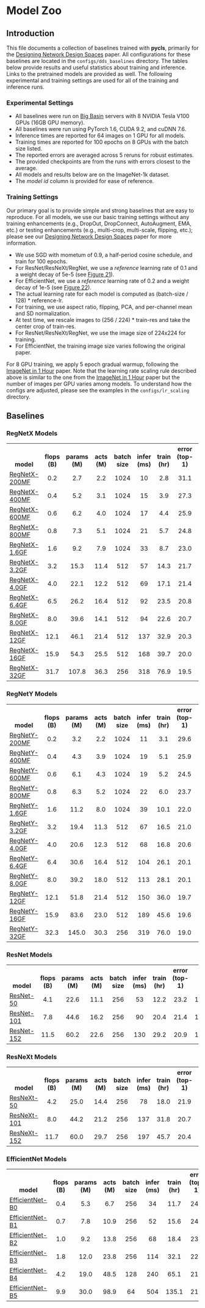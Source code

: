 # Model Zoo

## Introduction

This file documents a collection of baselines trained with **pycls**, primarily for the [Designing Network Design Spaces](https://arxiv.org/abs/2003.13678) paper. All configurations for these baselines are located in the `configs/dds_baselines` directory. The tables below provide results and useful statistics about training and inference. Links to the pretrained models are provided as well. The following experimental and training settings are used for all of the training and inference runs.

### Experimental Settings

- All baselines were run on [Big Basin](https://code.facebook.com/posts/1835166200089399/introducing-big-basin) servers with 8 NVIDIA Tesla V100 GPUs (16GB GPU memory).
- All baselines were run using PyTorch 1.6, CUDA 9.2, and cuDNN 7.6.
- Inference times are reported for 64 images on 1 GPU for all models.
- Training times are reported for 100 epochs on 8 GPUs with the batch size listed.
- The reported errors are averaged across 5 reruns for robust estimates.
- The provided checkpoints are from the runs with errors closest to the average.
- All models and results below are on the ImageNet-1k dataset.
- The *model id* column is provided for ease of reference.

### Training Settings

Our primary goal is to provide simple and strong baselines that are easy to reproduce. For all models, we use our basic training settings without any training enhancements (e.g., DropOut, DropConnect, AutoAugment, EMA, etc.) or testing enhancements (e.g., multi-crop, multi-scale, flipping, etc.); please see our [Designing Network Design Spaces](https://arxiv.org/abs/2003.13678) paper for more information.

- We use SGD with mometum of 0.9, a half-period cosine schedule, and train for 100 epochs.
- For ResNet/ResNeXt/RegNet, we use a *reference* learning rate of 0.1 and a weight decay of 5e-5 (see [Figure 21](https://arxiv.org/abs/2003.13678)).
- For EfficientNet, we use a *reference* learning rate of 0.2 and a weight decay of 1e-5 (see [Figure 22](https://arxiv.org/abs/2003.13678)).
- The actual learning rate for each model is computed as (batch-size / 128) * reference-lr.
- For training, we use aspect ratio, flipping, PCA, and per-channel mean and SD normalization.
- At test time, we rescale images to (256 / 224) * train-res and take the center crop of train-res.
- For ResNet/ResNeXt/RegNet, we use the image size of 224x224 for training.
- For EfficientNet, the training image size varies following the original paper.

For 8 GPU training, we apply 5 epoch gradual warmup, following the [ImageNet in 1 Hour](https://arxiv.org/abs/1706.02677) paper. Note that the learning rate scaling rule described above is similar to the one from the [ImageNet in 1 Hour](https://arxiv.org/abs/1706.02677) paper but the number of images per GPU varies among models. To understand how the configs are adjusted, please see the examples in the `configs/lr_scaling` directory.

## Baselines

### RegNetX Models

<table><tbody>
<!-- START RegNetX TABLE -->
<!-- TABLE HEADER -->
<th valign="bottom">model</th>
<th valign="bottom">flops</br>(B)</th>
<th valign="bottom">params</br>(M)</th>
<th valign="bottom">acts</br>(M)</th>
<th valign="bottom">batch</br>size</th>
<th valign="bottom">infer</br>(ms)</th>
<th valign="bottom">train</br>(hr)</th>
<th valign="bottom">error</br>(top-1)</th>
<th valign="bottom">model id</th>
<th valign="bottom">download</th>
<!-- TABLE BODY -->
<!-- ROW RegNetX-200MF -->
<tr>
<td align="left"><a href="configs/dds_baselines/regnetx/RegNetX-200MF_dds_8gpu.yaml">RegNetX-200MF</a></td>
<td align="center">0.2</td>
<td align="center">2.7</td>
<td align="center">2.2</td>
<td align="center">1024</td>
<td align="center">10</td>
<td align="center">2.8</td>
<td align="center">31.1</td>
<td align="center">160905981</td>
<td align="center"><a href="https://dl.fbaipublicfiles.com/pycls/dds_baselines/160905981/RegNetX-200MF_dds_8gpu.pyth">model</a></td>
</tr>
<!-- ROW RegNetX-400MF -->
<tr>
<td align="left"><a href="configs/dds_baselines/regnetx/RegNetX-400MF_dds_8gpu.yaml">RegNetX-400MF</a></td>
<td align="center">0.4</td>
<td align="center">5.2</td>
<td align="center">3.1</td>
<td align="center">1024</td>
<td align="center">15</td>
<td align="center">3.9</td>
<td align="center">27.3</td>
<td align="center">160905967</td>
<td align="center"><a href="https://dl.fbaipublicfiles.com/pycls/dds_baselines/160905967/RegNetX-400MF_dds_8gpu.pyth">model</a></td>
</tr>
<!-- ROW RegNetX-600MF -->
<tr>
<td align="left"><a href="configs/dds_baselines/regnetx/RegNetX-600MF_dds_8gpu.yaml">RegNetX-600MF</a></td>
<td align="center">0.6</td>
<td align="center">6.2</td>
<td align="center">4.0</td>
<td align="center">1024</td>
<td align="center">17</td>
<td align="center">4.4</td>
<td align="center">25.9</td>
<td align="center">160906442</td>
<td align="center"><a href="https://dl.fbaipublicfiles.com/pycls/dds_baselines/160906442/RegNetX-600MF_dds_8gpu.pyth">model</a></td>
</tr>
<!-- ROW RegNetX-800MF -->
<tr>
<td align="left"><a href="configs/dds_baselines/regnetx/RegNetX-800MF_dds_8gpu.yaml">RegNetX-800MF</a></td>
<td align="center">0.8</td>
<td align="center">7.3</td>
<td align="center">5.1</td>
<td align="center">1024</td>
<td align="center">21</td>
<td align="center">5.7</td>
<td align="center">24.8</td>
<td align="center">160906036</td>
<td align="center"><a href="https://dl.fbaipublicfiles.com/pycls/dds_baselines/160906036/RegNetX-800MF_dds_8gpu.pyth">model</a></td>
</tr>
<!-- ROW RegNetX-1.6GF -->
<tr>
<td align="left"><a href="configs/dds_baselines/regnetx/RegNetX-1.6GF_dds_8gpu.yaml">RegNetX-1.6GF</a></td>
<td align="center">1.6</td>
<td align="center">9.2</td>
<td align="center">7.9</td>
<td align="center">1024</td>
<td align="center">33</td>
<td align="center">8.7</td>
<td align="center">23.0</td>
<td align="center">160990626</td>
<td align="center"><a href="https://dl.fbaipublicfiles.com/pycls/dds_baselines/160990626/RegNetX-1.6GF_dds_8gpu.pyth">model</a></td>
</tr>
<!-- ROW RegNetX-3.2GF -->
<tr>
<td align="left"><a href="configs/dds_baselines/regnetx/RegNetX-3.2GF_dds_8gpu.yaml">RegNetX-3.2GF</a></td>
<td align="center">3.2</td>
<td align="center">15.3</td>
<td align="center">11.4</td>
<td align="center">512</td>
<td align="center">57</td>
<td align="center">14.3</td>
<td align="center">21.7</td>
<td align="center">160906139</td>
<td align="center"><a href="https://dl.fbaipublicfiles.com/pycls/dds_baselines/160906139/RegNetX-3.2GF_dds_8gpu.pyth">model</a></td>
</tr>
<!-- ROW RegNetX-4.0GF -->
<tr>
<td align="left"><a href="configs/dds_baselines/regnetx/RegNetX-4.0GF_dds_8gpu.yaml">RegNetX-4.0GF</a></td>
<td align="center">4.0</td>
<td align="center">22.1</td>
<td align="center">12.2</td>
<td align="center">512</td>
<td align="center">69</td>
<td align="center">17.1</td>
<td align="center">21.4</td>
<td align="center">160906383</td>
<td align="center"><a href="https://dl.fbaipublicfiles.com/pycls/dds_baselines/160906383/RegNetX-4.0GF_dds_8gpu.pyth">model</a></td>
</tr>
<!-- ROW RegNetX-6.4GF -->
<tr>
<td align="left"><a href="configs/dds_baselines/regnetx/RegNetX-6.4GF_dds_8gpu.yaml">RegNetX-6.4GF</a></td>
<td align="center">6.5</td>
<td align="center">26.2</td>
<td align="center">16.4</td>
<td align="center">512</td>
<td align="center">92</td>
<td align="center">23.5</td>
<td align="center">20.8</td>
<td align="center">161116590</td>
<td align="center"><a href="https://dl.fbaipublicfiles.com/pycls/dds_baselines/161116590/RegNetX-6.4GF_dds_8gpu.pyth">model</a></td>
</tr>
<!-- ROW RegNetX-8.0GF -->
<tr>
<td align="left"><a href="configs/dds_baselines/regnetx/RegNetX-8.0GF_dds_8gpu.yaml">RegNetX-8.0GF</a></td>
<td align="center">8.0</td>
<td align="center">39.6</td>
<td align="center">14.1</td>
<td align="center">512</td>
<td align="center">94</td>
<td align="center">22.6</td>
<td align="center">20.7</td>
<td align="center">161107726</td>
<td align="center"><a href="https://dl.fbaipublicfiles.com/pycls/dds_baselines/161107726/RegNetX-8.0GF_dds_8gpu.pyth">model</a></td>
</tr>
<!-- ROW RegNetX-12GF -->
<tr>
<td align="left"><a href="configs/dds_baselines/regnetx/RegNetX-12GF_dds_8gpu.yaml">RegNetX-12GF</a></td>
<td align="center">12.1</td>
<td align="center">46.1</td>
<td align="center">21.4</td>
<td align="center">512</td>
<td align="center">137</td>
<td align="center">32.9</td>
<td align="center">20.3</td>
<td align="center">160906020</td>
<td align="center"><a href="https://dl.fbaipublicfiles.com/pycls/dds_baselines/160906020/RegNetX-12GF_dds_8gpu.pyth">model</a></td>
</tr>
<!-- ROW RegNetX-16GF -->
<tr>
<td align="left"><a href="configs/dds_baselines/regnetx/RegNetX-16GF_dds_8gpu.yaml">RegNetX-16GF</a></td>
<td align="center">15.9</td>
<td align="center">54.3</td>
<td align="center">25.5</td>
<td align="center">512</td>
<td align="center">168</td>
<td align="center">39.7</td>
<td align="center">20.0</td>
<td align="center">158460855</td>
<td align="center"><a href="https://dl.fbaipublicfiles.com/pycls/dds_baselines/158460855/RegNetX-16GF_dds_8gpu.pyth">model</a></td>
</tr>
<!-- ROW RegNetX-32GF -->
<tr>
<td align="left"><a href="configs/dds_baselines/regnetx/RegNetX-32GF_dds_8gpu.yaml">RegNetX-32GF</a></td>
<td align="center">31.7</td>
<td align="center">107.8</td>
<td align="center">36.3</td>
<td align="center">256</td>
<td align="center">318</td>
<td align="center">76.9</td>
<td align="center">19.5</td>
<td align="center">000000000</td>
<td align="center"><a href="https://dl.fbaipublicfiles.com/pycls/dds_baselines/158188473/RegNetX-32GF_dds_8gpu.pyth">model</a></td>
</tr>
<!-- END RegNetX TABLE -->
</tbody></table>

### RegNetY Models

<table><tbody>
<!-- START RegNetY TABLE -->
<!-- TABLE HEADER -->
<th valign="bottom">model</th>
<th valign="bottom">flops</br>(B)</th>
<th valign="bottom">params</br>(M)</th>
<th valign="bottom">acts</br>(M)</th>
<th valign="bottom">batch</br>size</th>
<th valign="bottom">infer</br>(ms)</th>
<th valign="bottom">train</br>(hr)</th>
<th valign="bottom">error</br>(top-1)</th>
<th valign="bottom">model id</th>
<th valign="bottom">download</th>
<!-- TABLE BODY -->
<!-- ROW RegNetY-200MF -->
<tr>
<td align="left"><a href="configs/dds_baselines/regnety/RegNetY-200MF_dds_8gpu.yaml">RegNetY-200MF</a></td>
<td align="center">0.2</td>
<td align="center">3.2</td>
<td align="center">2.2</td>
<td align="center">1024</td>
<td align="center">11</td>
<td align="center">3.1</td>
<td align="center">29.6</td>
<td align="center">176245422</td>
<td align="center"><a href="https://dl.fbaipublicfiles.com/pycls/dds_baselines/176245422/RegNetY-200MF_dds_8gpu.pyth">model</a></td>
</tr>
<!-- ROW RegNetY-400MF -->
<tr>
<td align="left"><a href="configs/dds_baselines/regnety/RegNetY-400MF_dds_8gpu.yaml">RegNetY-400MF</a></td>
<td align="center">0.4</td>
<td align="center">4.3</td>
<td align="center">3.9</td>
<td align="center">1024</td>
<td align="center">19</td>
<td align="center">5.1</td>
<td align="center">25.9</td>
<td align="center">160906449</td>
<td align="center"><a href="https://dl.fbaipublicfiles.com/pycls/dds_baselines/160906449/RegNetY-400MF_dds_8gpu.pyth">model</a></td>
</tr>
<!-- ROW RegNetY-600MF -->
<tr>
<td align="left"><a href="configs/dds_baselines/regnety/RegNetY-600MF_dds_8gpu.yaml">RegNetY-600MF</a></td>
<td align="center">0.6</td>
<td align="center">6.1</td>
<td align="center">4.3</td>
<td align="center">1024</td>
<td align="center">19</td>
<td align="center">5.2</td>
<td align="center">24.5</td>
<td align="center">160981443</td>
<td align="center"><a href="https://dl.fbaipublicfiles.com/pycls/dds_baselines/160981443/RegNetY-600MF_dds_8gpu.pyth">model</a></td>
</tr>
<!-- ROW RegNetY-800MF -->
<tr>
<td align="left"><a href="configs/dds_baselines/regnety/RegNetY-800MF_dds_8gpu.yaml">RegNetY-800MF</a></td>
<td align="center">0.8</td>
<td align="center">6.3</td>
<td align="center">5.2</td>
<td align="center">1024</td>
<td align="center">22</td>
<td align="center">6.0</td>
<td align="center">23.7</td>
<td align="center">160906567</td>
<td align="center"><a href="https://dl.fbaipublicfiles.com/pycls/dds_baselines/160906567/RegNetY-800MF_dds_8gpu.pyth">model</a></td>
</tr>
<!-- ROW RegNetY-1.6GF -->
<tr>
<td align="left"><a href="configs/dds_baselines/regnety/RegNetY-1.6GF_dds_8gpu.yaml">RegNetY-1.6GF</a></td>
<td align="center">1.6</td>
<td align="center">11.2</td>
<td align="center">8.0</td>
<td align="center">1024</td>
<td align="center">39</td>
<td align="center">10.1</td>
<td align="center">22.0</td>
<td align="center">160906681</td>
<td align="center"><a href="https://dl.fbaipublicfiles.com/pycls/dds_baselines/160906681/RegNetY-1.6GF_dds_8gpu.pyth">model</a></td>
</tr>
<!-- ROW RegNetY-3.2GF -->
<tr>
<td align="left"><a href="configs/dds_baselines/regnety/RegNetY-3.2GF_dds_8gpu.yaml">RegNetY-3.2GF</a></td>
<td align="center">3.2</td>
<td align="center">19.4</td>
<td align="center">11.3</td>
<td align="center">512</td>
<td align="center">67</td>
<td align="center">16.5</td>
<td align="center">21.0</td>
<td align="center">160906834</td>
<td align="center"><a href="https://dl.fbaipublicfiles.com/pycls/dds_baselines/160906834/RegNetY-3.2GF_dds_8gpu.pyth">model</a></td>
</tr>
<!-- ROW RegNetY-4.0GF -->
<tr>
<td align="left"><a href="configs/dds_baselines/regnety/RegNetY-4.0GF_dds_8gpu.yaml">RegNetY-4.0GF</a></td>
<td align="center">4.0</td>
<td align="center">20.6</td>
<td align="center">12.3</td>
<td align="center">512</td>
<td align="center">68</td>
<td align="center">16.8</td>
<td align="center">20.6</td>
<td align="center">160906838</td>
<td align="center"><a href="https://dl.fbaipublicfiles.com/pycls/dds_baselines/160906838/RegNetY-4.0GF_dds_8gpu.pyth">model</a></td>
</tr>
<!-- ROW RegNetY-6.4GF -->
<tr>
<td align="left"><a href="configs/dds_baselines/regnety/RegNetY-6.4GF_dds_8gpu.yaml">RegNetY-6.4GF</a></td>
<td align="center">6.4</td>
<td align="center">30.6</td>
<td align="center">16.4</td>
<td align="center">512</td>
<td align="center">104</td>
<td align="center">26.1</td>
<td align="center">20.1</td>
<td align="center">160907112</td>
<td align="center"><a href="https://dl.fbaipublicfiles.com/pycls/dds_baselines/160907112/RegNetY-6.4GF_dds_8gpu.pyth">model</a></td>
</tr>
<!-- ROW RegNetY-8.0GF -->
<tr>
<td align="left"><a href="configs/dds_baselines/regnety/RegNetY-8.0GF_dds_8gpu.yaml">RegNetY-8.0GF</a></td>
<td align="center">8.0</td>
<td align="center">39.2</td>
<td align="center">18.0</td>
<td align="center">512</td>
<td align="center">113</td>
<td align="center">28.1</td>
<td align="center">20.1</td>
<td align="center">161160905</td>
<td align="center"><a href="https://dl.fbaipublicfiles.com/pycls/dds_baselines/161160905/RegNetY-8.0GF_dds_8gpu.pyth">model</a></td>
</tr>
<!-- ROW RegNetY-12GF -->
<tr>
<td align="left"><a href="configs/dds_baselines/regnety/RegNetY-12GF_dds_8gpu.yaml">RegNetY-12GF</a></td>
<td align="center">12.1</td>
<td align="center">51.8</td>
<td align="center">21.4</td>
<td align="center">512</td>
<td align="center">150</td>
<td align="center">36.0</td>
<td align="center">19.7</td>
<td align="center">160907100</td>
<td align="center"><a href="https://dl.fbaipublicfiles.com/pycls/dds_baselines/160907100/RegNetY-12GF_dds_8gpu.pyth">model</a></td>
</tr>
<!-- ROW RegNetY-16GF -->
<tr>
<td align="left"><a href="configs/dds_baselines/regnety/RegNetY-16GF_dds_8gpu.yaml">RegNetY-16GF</a></td>
<td align="center">15.9</td>
<td align="center">83.6</td>
<td align="center">23.0</td>
<td align="center">512</td>
<td align="center">189</td>
<td align="center">45.6</td>
<td align="center">19.6</td>
<td align="center">161303400</td>
<td align="center"><a href="https://dl.fbaipublicfiles.com/pycls/dds_baselines/161303400/RegNetY-16GF_dds_8gpu.pyth">model</a></td>
</tr>
<!-- ROW RegNetY-32GF -->
<tr>
<td align="left"><a href="configs/dds_baselines/regnety/RegNetY-32GF_dds_8gpu.yaml">RegNetY-32GF</a></td>
<td align="center">32.3</td>
<td align="center">145.0</td>
<td align="center">30.3</td>
<td align="center">256</td>
<td align="center">319</td>
<td align="center">76.0</td>
<td align="center">19.0</td>
<td align="center">161277763</td>
<td align="center"><a href="https://dl.fbaipublicfiles.com/pycls/dds_baselines/161277763/RegNetY-32GF_dds_8gpu.pyth">model</a></td>
</tr>
<!-- END RegNetY TABLE -->
</tbody></table>

### ResNet Models

<table><tbody>
<!-- START ResNet TABLE -->
<!-- TABLE HEADER -->
<th valign="bottom">model</th>
<th valign="bottom">flops</br>(B)</th>
<th valign="bottom">params</br>(M)</th>
<th valign="bottom">acts</br>(M)</th>
<th valign="bottom">batch</br>size</th>
<th valign="bottom">infer</br>(ms)</th>
<th valign="bottom">train</br>(hr)</th>
<th valign="bottom">error</br>(top-1)</th>
<th valign="bottom">model id</th>
<th valign="bottom">download</th>
<!-- TABLE BODY -->
<!-- ROW ResNet-50 -->
<tr>
<td align="left"><a href="configs/dds_baselines/resnet/R-50-1x64d_dds_8gpu.yaml">ResNet-50</a></td>
<td align="center">4.1</td>
<td align="center">22.6</td>
<td align="center">11.1</td>
<td align="center">256</td>
<td align="center">53</td>
<td align="center">12.2</td>
<td align="center">23.2</td>
<td align="center">161235311</td>
<td align="center"><a href="https://dl.fbaipublicfiles.com/pycls/dds_baselines/161235311/R-50-1x64d_dds_8gpu.pyth">model</a></td>
</tr>
<!-- ROW ResNet-101 -->
<tr>
<td align="left"><a href="configs/dds_baselines/resnet/R-101-1x64d_dds_8gpu.yaml">ResNet-101</a></td>
<td align="center">7.8</td>
<td align="center">44.6</td>
<td align="center">16.2</td>
<td align="center">256</td>
<td align="center">90</td>
<td align="center">20.4</td>
<td align="center">21.4</td>
<td align="center">161167170</td>
<td align="center"><a href="https://dl.fbaipublicfiles.com/pycls/dds_baselines/161167170/R-101-1x64d_dds_8gpu.pyth">model</a></td>
</tr>
<!-- ROW ResNet-152 -->
<tr>
<td align="left"><a href="configs/dds_baselines/resnet/R-152-1x64d_dds_8gpu.yaml">ResNet-152</a></td>
<td align="center">11.5</td>
<td align="center">60.2</td>
<td align="center">22.6</td>
<td align="center">256</td>
<td align="center">130</td>
<td align="center">29.2</td>
<td align="center">20.9</td>
<td align="center">161167467</td>
<td align="center"><a href="https://dl.fbaipublicfiles.com/pycls/dds_baselines/161167467/R-152-1x64d_dds_8gpu.pyth">model</a></td>
</tr>
<!-- END ResNet TABLE -->
</tbody></table>

### ResNeXt Models

<table><tbody>
<!-- START ResNeXt TABLE -->
<!-- TABLE HEADER -->
<th valign="bottom">model</th>
<th valign="bottom">flops</br>(B)</th>
<th valign="bottom">params</br>(M)</th>
<th valign="bottom">acts</br>(M)</th>
<th valign="bottom">batch</br>size</th>
<th valign="bottom">infer</br>(ms)</th>
<th valign="bottom">train</br>(hr)</th>
<th valign="bottom">error</br>(top-1)</th>
<th valign="bottom">model id</th>
<th valign="bottom">download</th>
<!-- TABLE BODY -->
<!-- ROW ResNeXt-50 -->
<tr>
<td align="left"><a href="configs/dds_baselines/resnext/X-50-32x4d_dds_8gpu.yaml">ResNeXt-50</a></td>
<td align="center">4.2</td>
<td align="center">25.0</td>
<td align="center">14.4</td>
<td align="center">256</td>
<td align="center">78</td>
<td align="center">18.0</td>
<td align="center">21.9</td>
<td align="center">161167411</td>
<td align="center"><a href="https://dl.fbaipublicfiles.com/pycls/dds_baselines/161167411/X-50-32x4d_dds_8gpu.pyth">model</a></td>
</tr>
<!-- ROW ResNeXt-101 -->
<tr>
<td align="left"><a href="configs/dds_baselines/resnext/X-101-32x4d_dds_8gpu.yaml">ResNeXt-101</a></td>
<td align="center">8.0</td>
<td align="center">44.2</td>
<td align="center">21.2</td>
<td align="center">256</td>
<td align="center">137</td>
<td align="center">31.8</td>
<td align="center">20.7</td>
<td align="center">161167590</td>
<td align="center"><a href="https://dl.fbaipublicfiles.com/pycls/dds_baselines/161167590/X-101-32x4d_dds_8gpu.pyth">model</a></td>
</tr>
<!-- ROW ResNeXt-152 -->
<tr>
<td align="left"><a href="configs/dds_baselines/resnext/X-152-32x4d_dds_8gpu.yaml">ResNeXt-152</a></td>
<td align="center">11.7</td>
<td align="center">60.0</td>
<td align="center">29.7</td>
<td align="center">256</td>
<td align="center">197</td>
<td align="center">45.7</td>
<td align="center">20.4</td>
<td align="center">162471172</td>
<td align="center"><a href="https://dl.fbaipublicfiles.com/pycls/dds_baselines/162471172/X-152-32x4d_dds_8gpu.pyth">model</a></td>
</tr>
<!-- END ResNeXt TABLE -->
</tbody></table>

### EfficientNet Models

<table><tbody>
<!-- START EfficientNet TABLE -->
<!-- TABLE HEADER -->
<th valign="bottom">model</th>
<th valign="bottom">flops</br>(B)</th>
<th valign="bottom">params</br>(M)</th>
<th valign="bottom">acts</br>(M)</th>
<th valign="bottom">batch</br>size</th>
<th valign="bottom">infer</br>(ms)</th>
<th valign="bottom">train</br>(hr)</th>
<th valign="bottom">error</br>(top-1)</th>
<th valign="bottom">model id</th>
<th valign="bottom">download</th>
<!-- TABLE BODY -->
<!-- ROW EfficientNet-B0 -->
<tr>
<td align="left"><a href="configs/dds_baselines/effnet/EN-B0_dds_8gpu.yaml">EfficientNet-B0</a></td>
<td align="center">0.4</td>
<td align="center">5.3</td>
<td align="center">6.7</td>
<td align="center">256</td>
<td align="center">34</td>
<td align="center">11.7</td>
<td align="center">24.9</td>
<td align="center">161305613</td>
<td align="center"><a href="https://dl.fbaipublicfiles.com/pycls/dds_baselines/161305613/EN-B0_dds_8gpu.pyth">model</a></td>
</tr>
<!-- ROW EfficientNet-B1 -->
<tr>
<td align="left"><a href="configs/dds_baselines/effnet/EN-B1_dds_8gpu.yaml">EfficientNet-B1</a></td>
<td align="center">0.7</td>
<td align="center">7.8</td>
<td align="center">10.9</td>
<td align="center">256</td>
<td align="center">52</td>
<td align="center">15.6</td>
<td align="center">24.1</td>
<td align="center">161304979</td>
<td align="center"><a href="https://dl.fbaipublicfiles.com/pycls/dds_baselines/161304979/EN-B1_dds_8gpu.pyth">model</a></td>
</tr>
<!-- ROW EfficientNet-B2 -->
<tr>
<td align="left"><a href="configs/dds_baselines/effnet/EN-B2_dds_8gpu.yaml">EfficientNet-B2</a></td>
<td align="center">1.0</td>
<td align="center">9.2</td>
<td align="center">13.8</td>
<td align="center">256</td>
<td align="center">68</td>
<td align="center">18.4</td>
<td align="center">23.4</td>
<td align="center">161305015</td>
<td align="center"><a href="https://dl.fbaipublicfiles.com/pycls/dds_baselines/161305015/EN-B2_dds_8gpu.pyth">model</a></td>
</tr>
<!-- ROW EfficientNet-B3 -->
<tr>
<td align="left"><a href="configs/dds_baselines/effnet/EN-B3_dds_8gpu.yaml">EfficientNet-B3</a></td>
<td align="center">1.8</td>
<td align="center">12.0</td>
<td align="center">23.8</td>
<td align="center">256</td>
<td align="center">114</td>
<td align="center">32.1</td>
<td align="center">22.5</td>
<td align="center">161305060</td>
<td align="center"><a href="https://dl.fbaipublicfiles.com/pycls/dds_baselines/161305060/EN-B3_dds_8gpu.pyth">model</a></td>
</tr>
<!-- ROW EfficientNet-B4 -->
<tr>
<td align="left"><a href="configs/dds_baselines/effnet/EN-B4_dds_8gpu.yaml">EfficientNet-B4</a></td>
<td align="center">4.2</td>
<td align="center">19.0</td>
<td align="center">48.5</td>
<td align="center">128</td>
<td align="center">240</td>
<td align="center">65.1</td>
<td align="center">21.2</td>
<td align="center">161305098</td>
<td align="center"><a href="https://dl.fbaipublicfiles.com/pycls/dds_baselines/161305098/EN-B4_dds_8gpu.pyth">model</a></td>
</tr>
<!-- ROW EfficientNet-B5 -->
<tr>
<td align="left"><a href="configs/dds_baselines/effnet/EN-B5_dds_8gpu.yaml">EfficientNet-B5</a></td>
<td align="center">9.9</td>
<td align="center">30.0</td>
<td align="center">98.9</td>
<td align="center">64</td>
<td align="center">504</td>
<td align="center">135.1</td>
<td align="center">21.5</td>
<td align="center">161305138</td>
<td align="center"><a href="https://dl.fbaipublicfiles.com/pycls/dds_baselines/161305138/EN-B5_dds_8gpu.pyth">model</a></td>
</tr>
<!-- END EfficientNet TABLE -->
</tbody></table>
